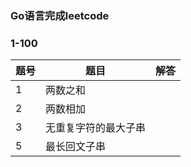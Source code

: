 ### Go语言完成leetcode

### 1-100

| 题号 | 题目                 | 解答 |
| ---- | -------------------- | ---- |
| 1    | 两数之和             |      |
| 2    | 两数相加             |      |
| 3    | 无重复字符的最大子串 |      |
| 5    | 最长回文子串         |      |

